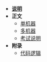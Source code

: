 - **[说明](README.md)**
- **正文**
  - [单机器](单机器.md)
  - [多机器](多机器.md)
  - [考试说明](考试说明.md)
- **附录**
  - [代码逻辑](代码逻辑.md)